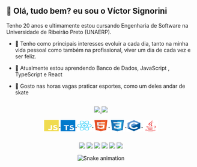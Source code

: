 ## 👋 Olá, tudo bem? eu sou o Víctor Signorini
 
 Tenho 20 anos e ultimamente estou cursando Engenharia de Software na 
 Universidade de Ribeirão Preto (UNAERP).
 
 * 👀 Tenho como principais interesses evoluir a cada dia, tanto na minha vida pessoal
 como também na profissional, viver um dia de cada vez e ser feliz.
 
 * 🌱 Atualmente estou aprendendo Banco de Dados, JavaScript , TypeScript e React

 * 💞️ Gosto nas horas vagas praticar esportes, como um deles andar de skate

##

<div align="center">
  <a href="https://github.com/victorsig">
  <img height="180em" src="https://github-readme-stats.vercel.app/api?username=victorsig&show_icons=true&theme=dark&include_all_commits=true&count_private=true"/>
  <img height="180em" src="https://github-readme-stats.vercel.app/api/top-langs/?username=victorsig&layout=compact&langs_count=7&theme=dark"/>
</div>

 <div style="display: inline_block" align="center"><br>
  <img align="center" alt="Sigg-Js" height="30" width="40" src="https://raw.githubusercontent.com/devicons/devicon/master/icons/javascript/javascript-plain.svg">
  <img align="center" alt="Sigg-Ts" height="30" width="40" src="https://raw.githubusercontent.com/devicons/devicon/master/icons/typescript/typescript-plain.svg">
  <img align="center" alt="Sigg-React" height="30" width="40" src="https://raw.githubusercontent.com/devicons/devicon/master/icons/react/react-original.svg">
  <img align="center" alt="Sigg-HTML" height="30" width="40" src="https://raw.githubusercontent.com/devicons/devicon/master/icons/html5/html5-original.svg">
  <img align="center" alt="Sigg-CSS" height="30" width="40" src="https://raw.githubusercontent.com/devicons/devicon/master/icons/css3/css3-original.svg">
  <img align="center" alt="Sigg-C" height="30" width="40" src="https://github.com/devicons/devicon/blob/master/icons/c/c-original.svg">
  <img align="center" alt="Sigg-Java" height="30" width="40" src="https://github.com/devicons/devicon/blob/master/icons/java/java-plain.svg">
</div>
 
  ##
 
<div align="center"> 
  <a href="https://www.youtube.com/channel/UCFLK8o7VP10EcqHpk3NWrHg" target="_blank"><img src="https://img.shields.io/badge/YouTube-FF0000?style=for-the-badge&logo=youtube&logoColor=white" target="_blank"></a>
  <a href="https://www.instagram.com/victorsig_/" target="_blank"><img src="https://img.shields.io/badge/-Instagram-%23E4405F?style=for-the-badge&logo=instagram&logoColor=white" target="_blank"></a>
 	<a href="https://www.twitch.tv/siggcs" target="_blank"><img src="https://img.shields.io/badge/Twitch-9146FF?style=for-the-badge&logo=twitch&logoColor=white" target="_blank"></a>
 <a href="https://discord.gg/7SM3MVRdPj" target="_blank"><img src="https://img.shields.io/badge/Discord-7289DA?style=for-the-badge&logo=discord&logoColor=white" target="_blank"></a> 
  <a href = "mailto:victorsignorinii@hotmail.com"><img src="https://img.shields.io/badge/Microsoft_Outlook-0078D4?style=for-the-badge&logo=microsoft-outlook&logoColor=white" target="_blank"></a>
  <a href="https://www.linkedin.com/in/victorsigg/" target="_blank"><img src="https://img.shields.io/badge/-LinkedIn-%230077B5?style=for-the-badge&logo=linkedin&logoColor=white" target="_blank"></a> 
 
 ![Snake animation](https://github.com/victorsig/victorsig/blob/output/github-contribution-grid-snake.svg)
 
</div>
